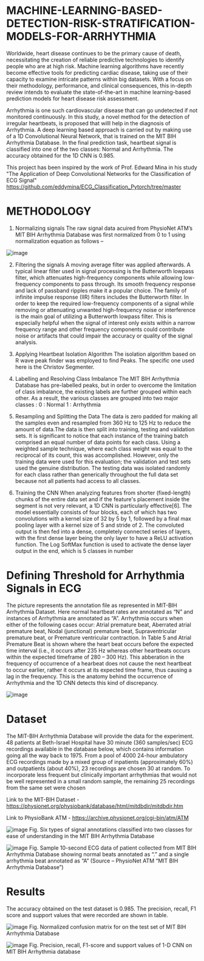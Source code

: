 # MACHINE-LEARNING-BASED-DETECTION-RISK-STRATIFICATION-MODELS-FOR-ARRHYTHMIA
Worldwide, heart disease continues to be the primary cause of death, necessitating the creation of reliable predictive technologies to identify people who are at
high risk. Machine learning algorithms have recently become effective tools for predicting cardiac disease, taking use of their capacity to examine intricate patterns
within big datasets. With a focus on their methodology, performance, and clinical consequences, this in-depth review intends to evaluate the state-of-the-art in machine learning-based prediction models for heart disease risk assessment.

Arrhythmia is one such cardiovascular disease that can go undetected if not monitored continuously. In this study, a novel method for the detection of irregular
heartbeats, is proposed that willl help in the diagnosis of Arrhythmia. A deep learning based approach is carried out by making use of a 1D Convolutional Neural Network, that is trained on the MIT BIH Arrhythmia Database. In the final prediction task, heartbeat signal is classified into one of the two classes: Normal and Arrhythmia. The accuracy obtained for the 1D CNN is 0.985.

This project has been inspired by the work of Prof. Edward Mina in his study "The Application of Deep Convolutional Networks for the Classification of ECG Signal"
https://github.com/eddymina/ECG_Classification_Pytorch/tree/master

# METHODOLOGY

1) Normalizing signals
The raw signal data acuired from PhysioNet ATM’s MIT BIH Arrhythmia Database was first normalized from 0 to 1 using normalization equation as follows –

![image](https://github.com/Virja-Kawade/MACHINE-LEARNING-BASED-DETECTION-RISK-STRATIFICATION-MODELS-FOR-ARRHYTHMIA/assets/71089824/62e0abf4-d7db-4844-890b-831e1dd2810b)

2) Filtering the signals
A moving average filter was applied afterwards. A typical linear filter used in signal processing is the Butterworth lowpass filter, which attenuates high-frequency components while allowing low-frequency components to pass through. Its smooth frequency response and lack of passband ripples make it a popular choice. The family of infinite impulse response (IIR) filters includes the Butterworth filter. In order to keep the required low-frequency components of a signal while removing or attenuating unwanted high-frequency noise or interference is the main goal of utilizing a Butterworth lowpass filter. This is especially helpful when the signal of interest only exists within a narrow frequency range and other frequency components could contribute noise or artifacts that could impair the accuracy or quality of the signal analysis.

3) Applying Heartbeat Isolation Algorithm
The isolation algorithm based on R wave peak finder was employed to find Peaks. The specific one used here is the Christov Segmenter.

4) Labelling and Resolving Class Imbalance
The MIT BIH Arrhythmia Database has pre-labelled peaks, but in order to overcome the limitation of class imbalance, the existing labels are further grouped within
each other. As a result, the various classes are grouped into two major classes :
0 : Normal
1 : Arrhythmia

5) Resampling and Splitting the Data
The data is zero padded for making all the samples even and resampled from 360 Hz to 125 Hz to reduce the amount of data.The data is then split into training, testing and validation sets. It is significant to notice that each instance of the training batch comprised an equal number of data points for each class. Using a weighted sample technique, where each class weight was equal to the reciprocal of its count, this was accomplished. However, only the training data were used for this evaluation; the validation and test sets used the genuine distribution. The testing data was isolated randomly for each class rather than generically throughout the full data set because not all patients had access to all classes.

6) Training the CNN
When analyzing features from shorter (fixed-length) chunks of the entire data set and if the feature's placement inside the segment is not very relevant, a 1D CNN is particularly effective[6]. The model essentially consists of four blocks, each of which has two convolutions with a kernel size of 32 by 5 by 1, followed by a final max pooling layer with a kernel size of 5 and stride of 2. The convoluted output is then fed into a dense, completely connected series of layers, with the first dense layer being the only layer to have a ReLU activation function. The Log SoftMax function is used to activate the dense layer output in the end, which is 5 classes in number


# Defining Threshold for Arrhythmia Signals in ECG

The picture represents the annotation file as represented in MIT-BIH Arrhythmia Dataset. Here normal heartbeat rates are annotated as “N” and instances of Arrhythmia are annotated as “A”. Arrhythmia occurs when either of the following cases occur: Atrial premature beat, Aberrated atrial premature beat, Nodal (junctional) premature beat, Supraventricular premature beat, or Premature ventricular contraction. In Table 5 and Atrial Premature Beat is shown where the heart beat occurs before the expected time interval (i.e., it occurs after 235 Hz whereas other heartbeats occurs within the expected timeframe of 280 – 300 Hz). This abberation in the frequency of occurrence of a hearbeat does not cause the next heartbeat to occur earlier, rather it occurs at its expected time frame, thus causing a lag in the frequency. This is the anatomy behind the occurrence of Arrhythmia and the 1D CNN detects this kind of discrepancy.

![image](https://github.com/Virja-Kawade/MACHINE-LEARNING-BASED-DETECTION-RISK-STRATIFICATION-MODELS-FOR-ARRHYTHMIA/assets/71089824/8eb9b95d-f045-4521-b57c-6b0ceb6ee97e)

# Dataset

The MIT-BIH Arrhythmia Database will provide the data for the experiment. 48 patients at Beth-Israel Hospital have 30 minute (360 samples/sec) ECG recordings available in the database below, which contains information going all the way back to 1975. From a pool of 4000 24-hour ambulatory ECG recordings made by a mixed group of inpatients (approximately 60%) and outpatients (about 40%), 23 recordings are chosen
30 at random. To incorporate less frequent but clinically important arrhythmias that would not be well represented in a small random sample, the remaining 25 recordings from the same set were chosen

Link to the MIT-BIH Dataset - https://physionet.org/physiobank/database/html/mitdbdir/mitdbdir.htm

Link to PhysioBank ATM - https://archive.physionet.org/cgi-bin/atm/ATM

![image](https://github.com/Virja-Kawade/MACHINE-LEARNING-BASED-DETECTION-RISK-STRATIFICATION-MODELS-FOR-ARRHYTHMIA/assets/71089824/9859bce9-ac7d-4fc8-9e29-2759e1798971)
Fig. Six types of signal annotations classified into two classes for ease of understanding in the MIT BIH Arrhythmia Database

![image](https://github.com/Virja-Kawade/MACHINE-LEARNING-BASED-DETECTION-RISK-STRATIFICATION-MODELS-FOR-ARRHYTHMIA/assets/71089824/b17e5847-408c-475d-9238-4174190db78a)
Fig. Sample 10-second ECG data of patient collected from MIT BIH Arrhythmia Database showing normal beats annotated as “.” and a single arrhythmia beat annotated as “A” (Source – PhysioNet ATM “MIT BIH Arrhythmia
Database”)

# Results

The accuracy obtained on the test dataset is 0.985. The precision, recall, F1 score and support values that were recorded are shown in table.

![image](https://github.com/Virja-Kawade/MACHINE-LEARNING-BASED-DETECTION-RISK-STRATIFICATION-MODELS-FOR-ARRHYTHMIA/assets/71089824/a9dd4a88-db18-4ecc-9dd8-a0293cadc7de)
Fig. Normalized confusion matrix for on the test set of MIT BIH Arrhythmia Database

![image](https://github.com/Virja-Kawade/MACHINE-LEARNING-BASED-DETECTION-RISK-STRATIFICATION-MODELS-FOR-ARRHYTHMIA/assets/71089824/0d9614bc-aba6-47b7-8fe0-86944bf30743)
Fig. Precision, recall, F1-score and support values of 1-D CNN on MIT BIH Arrhythmia database





